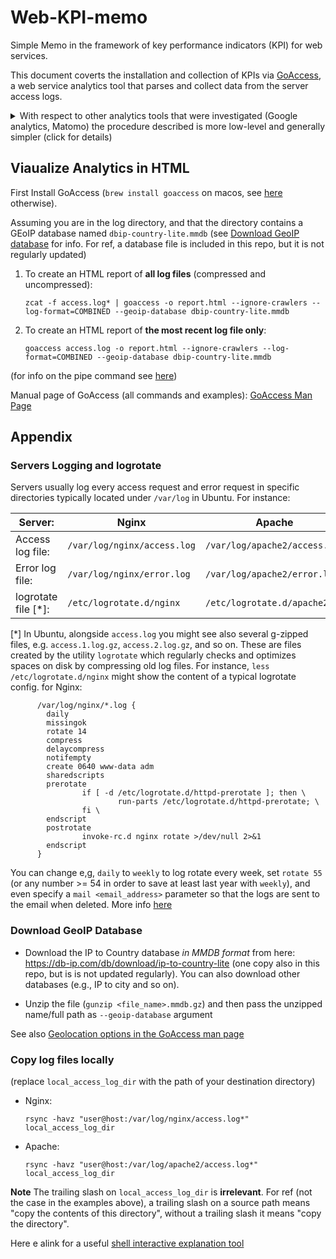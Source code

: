# Web-KPI-memo

Simple Memo in the framework of key performance indicators (KPI) for web services.

This document coverts the installation and collection of KPIs via [GoAccess](https://goaccess.io/man), 
a web service analytics tool that parses and collect data from the server access logs.

<details>

   <summary>With respect to other analytics tools that were investigated (Google analytics, Matomo)
   the procedure described is more low-level and generally simpler (click for details)</summary>
   
   PROs:
   
   1. Privacy (or more in general, full control over what can be disseminated or not)
   
   2. No injection of JavaScript code in your hosted HTML, which in turn allows to:

      2a. Keep code and analytics separated

      2b. Track each request, not only HTML pages. In other words, we will be able to track access to URLs serving all possible data formats (e.g. RestFul APIs URLs)
   
   CONs:
   
   1. By tracking the server log and not single HTML pages, a lot of noise might be generated (e.g. by [web crawlers](https://en.wikipedia.org/wiki/Web_crawler)).
      Users will need to spend some time filtering this in the final report page
   
   2. In several cases, some knoweledge of server logs might be required (see e.g. `logorotate` below)

</details>


## Viaualize Analytics in HTML

First Install GoAccess (`brew install goaccess` on macos, see [here](https://goaccess.io/download) otherwise).

Assuming you are in the log directory, and that the directory contains a GEoIP database named `dbip-country-lite.mmdb` (see [Download GeoIP database](#download-geoip-database) for info.
For ref, a database file is included in this repo, but it is not regularly updated)

1. To create an HTML report of **all log files** (compressed and uncompressed):
   ```commandline
   zcat -f access.log* | goaccess -o report.html --ignore-crawlers --log-format=COMBINED --geoip-database dbip-country-lite.mmdb
   ```
2. To create an HTML report of **the most recent log file only**:
   ```commandline
   goaccess access.log -o report.html --ignore-crawlers --log-format=COMBINED --geoip-database dbip-country-lite.mmdb
   ```
(for info on the pipe command see [here](https://stackoverflow.com/a/39240021))

Manual page of GoAccess (all commands and examples): [GoAccess Man Page](https://goaccess.io/man)


## Appendix


### Servers Logging and logrotate


Servers usually log every access request and error request in specific directories
typically located under `/var/log` in Ubuntu. For instance:

| Server:             | Nginx                       | Apache                        |
|---------------------|-----------------------------|-------------------------------|
| Access log file:    | `/var/log/nginx/access.log` | `/var/log/apache2/access.log` |
| Error log file:     | `/var/log/nginx/error.log`  | `/var/log/apache2/error.log`  |
| logrotate file [*]: | `/etc/logrotate.d/nginx`    | `/etc/logrotate.d/apache2`    |


[*] In Ubuntu, alongside `access.log` you might see also several g-zipped files, e.g.
    `access.1.log.gz`, `access.2.log.gz`, and so on. These are files
    created by the utility `logrotate` which regularly checks
    and optimizes spaces on disk by compressing old log files.
    For instance, `less /etc/logrotate.d/nginx` might show the content of a typical logrotate config. for Nginx:
```
      /var/log/nginx/*.log {
        daily
        missingok
        rotate 14
        compress
        delaycompress
        notifempty
        create 0640 www-data adm
        sharedscripts
        prerotate
                if [ -d /etc/logrotate.d/httpd-prerotate ]; then \
                        run-parts /etc/logrotate.d/httpd-prerotate; \
                fi \
        endscript
        postrotate
                invoke-rc.d nginx rotate >/dev/null 2>&1
        endscript
      }
```

You can change e,g, `daily` to `weekly` to log rotate every week, set `rotate 55` (or any number >= 54 in order to save at least last year with `weekly`), 
and even specify a `mail <email_address>` parameter so that the logs are sent to the email when deleted. More info [here](https://linux.die.net/man/8/logrotate)


### Download GeoIP Database

- Download the IP to Country database *in MMDB format* from here: https://db-ip.com/db/download/ip-to-country-lite
  (one copy also in this repo, but is is not updated regularly).
  You can also download other databases (e.g., IP to city and so on).

- Unzip the file (`gunzip <file_name>.mmdb.gz`) and then pass the unzipped name/full path as `--geoip-database` argument 

See also [Geolocation options in the GoAccess man page](https://goaccess.io/man)


### Copy log files locally

(replace `local_access_log_dir` with the path of your destination directory)

- Nginx:
  ```
  rsync -havz "user@host:/var/log/nginx/access.log*" local_access_log_dir
  ```
- Apache:
  ```
  rsync -havz "user@host:/var/log/apache2/access.log*" local_access_log_dir
  ```

**Note**
  The trailing slash on `local_access_log_dir` is **irrelevant**. 
  For ref (not the case in the examples above), a  trailing slash on a source path means "copy the contents of this directory", 
  without a trailing slash it means "copy the directory".

  Here e alink for a useful [shell interactive explanation tool](https://explainshell.com/explain?cmd=rsync+-havz+--delete+user%40remote.host%3A%2Fpath%2Fto%2Fcopy+%2Fpath%2Fto%2Flocal%2Fstorage)
